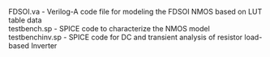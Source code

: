 FDSOI.va - Verilog-A code file for modeling the FDSOI NMOS based on LUT table data  
testbench.sp - SPICE code to characterize the NMOS model  
testbenchinv.sp - SPICE code for DC and transient analysis of resistor load-based Inverter  
